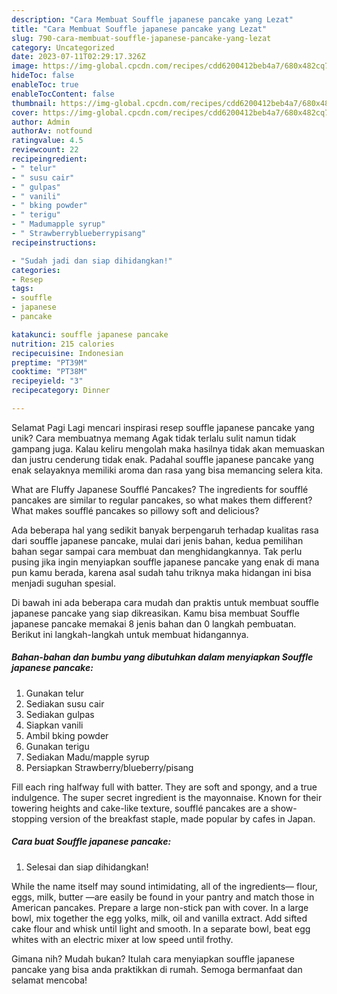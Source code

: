 ```yaml
---
description: "Cara Membuat Souffle japanese pancake yang Lezat"
title: "Cara Membuat Souffle japanese pancake yang Lezat"
slug: 790-cara-membuat-souffle-japanese-pancake-yang-lezat
category: Uncategorized
date: 2023-07-11T02:29:17.326Z
image: https://img-global.cpcdn.com/recipes/cdd6200412beb4a7/680x482cq70/souffle-japanese-pancake-foto-resep-utama.jpg
hideToc: false
enableToc: true
enableTocContent: false
thumbnail: https://img-global.cpcdn.com/recipes/cdd6200412beb4a7/680x482cq70/souffle-japanese-pancake-foto-resep-utama.jpg
cover: https://img-global.cpcdn.com/recipes/cdd6200412beb4a7/680x482cq70/souffle-japanese-pancake-foto-resep-utama.jpg
author: Admin
authorAv: notfound
ratingvalue: 4.5
reviewcount: 22
recipeingredient:
- " telur"
- " susu cair"
- " gulpas"
- " vanili"
- " bking powder"
- " terigu"
- " Madumapple syrup"
- " Strawberryblueberrypisang"
recipeinstructions:

- "Sudah jadi dan siap dihidangkan!"
categories:
- Resep
tags:
- souffle
- japanese
- pancake

katakunci: souffle japanese pancake 
nutrition: 215 calories
recipecuisine: Indonesian
preptime: "PT39M"
cooktime: "PT38M"
recipeyield: "3"
recipecategory: Dinner

---
```



Selamat Pagi Lagi mencari inspirasi resep souffle japanese pancake yang unik? Cara membuatnya memang Agak tidak terlalu sulit namun tidak gampang juga. Kalau keliru mengolah maka hasilnya tidak akan memuaskan dan justru cenderung tidak enak. Padahal souffle japanese pancake yang enak selayaknya memiliki aroma dan rasa yang bisa memancing selera kita.


What are Fluffy Japanese Soufflé Pancakes? The ingredients for soufflé pancakes are similar to regular pancakes, so what makes them different? What makes soufflé pancakes so pillowy soft and delicious?

Ada beberapa hal yang sedikit banyak berpengaruh terhadap kualitas rasa dari souffle japanese pancake, mulai dari jenis bahan, kedua pemilihan bahan segar sampai cara membuat dan menghidangkannya. Tak perlu pusing jika ingin menyiapkan souffle japanese pancake yang enak di mana pun kamu berada, karena asal sudah tahu triknya maka hidangan ini bisa menjadi suguhan spesial.


Di bawah ini ada beberapa cara mudah dan praktis untuk membuat souffle japanese pancake yang siap dikreasikan. Kamu bisa membuat Souffle japanese pancake memakai 8 jenis bahan dan 0 langkah pembuatan. Berikut ini langkah-langkah untuk membuat hidangannya.

<!--inarticleads1-->

##### Bahan-bahan dan bumbu yang dibutuhkan dalam menyiapkan Souffle japanese pancake:

1. Gunakan  telur
1. Sediakan  susu cair
1. Sediakan  gulpas
1. Siapkan  vanili
1. Ambil  bking powder
1. Gunakan  terigu
1. Sediakan  Madu/mapple syrup
1. Persiapkan  Strawberry/blueberry/pisang


Fill each ring halfway full with batter. They are soft and spongy, and a true indulgence. The super secret ingredient is the mayonnaise. Known for their towering heights and cake-like texture, soufflé pancakes are a show-stopping version of the breakfast staple, made popular by cafes in Japan. 

<!--inarticleads2-->

##### Cara buat Souffle japanese pancake:


1. Selesai dan siap dihidangkan!

While the name itself may sound intimidating, all of the ingredients— flour, eggs, milk, butter —are easily be found in your pantry and match those in American pancakes. Prepare a large non-stick pan with cover. In a large bowl, mix together the egg yolks, milk, oil and vanilla extract. Add sifted cake flour and whisk until light and smooth. In a separate bowl, beat egg whites with an electric mixer at low speed until frothy. 

Gimana nih? Mudah bukan? Itulah cara menyiapkan souffle japanese pancake yang bisa anda praktikkan di rumah. Semoga bermanfaat dan selamat mencoba!
